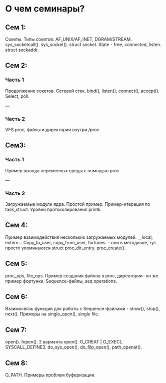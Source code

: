 # О чем семинары?

## Сем 1:
Сокеты. Типы сокетов: AF_UNIX/AF_INET, DGRAM/STREAM. sys_socketcall(). sys_socket(). struct socket. State - free, connected, listen. struct sockaddr.

## Сем 2:
### Часть 1
Продолжение сокетов. Сетевой стек. bind(), listen(), connect(), accept(). Select, poll.

—

### Часть 2
VFS proc, файлы и директории внутри /proc. 

## Сем3:
### Часть 1
Пример вывода переменных среды с помощью proc.

—

### Часть 2
Загружаемые модули ядра. Простой пример. Пример-итерация по task_struct. Уровни протоколирования printk. 

## Сем 4:
Пример взаимодействия нескольких загружаемых модулей. __local, extern…
Copy_to_user, copy_from_user, fortunes. - они в методичке, тут просто упомянаются
struct proc_dir_entry. proc_create().

## Сем 5:
proc_ops, file_ops. Пример создания файлов в proc, директории- он же пример фортунки.  Sequence-файлы, seq operations. 

## Сем 6:
Взаимосвязь функций для работы с Sequence-файлами - show(), stop(), next(). Примеры на single_open(), single file.

## Сем 7:
open(). fopen(). 2 варианта open(). O_CREAT | O_EXECL. SYSCALL_DEFINE3. do_sys_open(), do_filp_open(), path_openat().

## Сем 8:
O_PATH. Примеры проблем буферизации.
